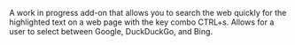 A work in progress add-on that allows you to search the web quickly for the highlighted text on a web page with the key combo CTRL+s. Allows for a user to select between Google, DuckDuckGo, and Bing.
